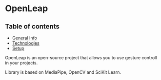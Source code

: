 # OpenLeap

## Table of contents
* [General Info](#general-info)
* [Technologies](#technologies)
* [Setup](#setup)

OpenLeap is an open-source project that allows you to use gesture controll in your projects. 

Library is based on MediaPipe, OpenCV and SciKit Learn.
